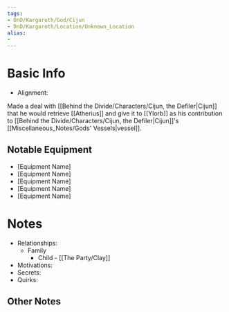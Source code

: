 ```yaml
---
tags:
- DnD/Kargaroth/God/Cijun
- DnD/Kargaroth/Location/Unknown_Location
alias:
- 
---
```

# Basic Info
- Alignment: 

Made a deal with [[Behind the Divide/Characters/Cijun, the Defiler|Cijun]] that he would retrieve [[Atherius]] and give it to [[Ylorb]] as his contribution to [[Behind the Divide/Characters/Cijun, the Defiler|Cijun]]'s [[Miscellaneous_Notes/Gods' Vessels|vessel]]. 


## Notable Equipment
- [Equipment Name]
- [Equipment Name]
- [Equipment Name]
- [Equipment Name]
- [Equipment Name]

# Notes
- Relationships: 
	- Family
		- Child - [[The Party/Clay]]
- Motivations: 
- Secrets: 
- Quirks: 

## Other Notes

